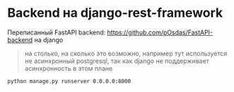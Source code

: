 # Backend на django-rest-framework
Переписанный FastAPI backend: https://github.com/pOsdas/FastAPI-backend на django
> на столько, на сколько это возможно, например тут используется не асинхронный postgresql, так как django не поддерживает асинхронность в этом плане

```shell
python manage.py runserver 0.0.0.0:8000
```